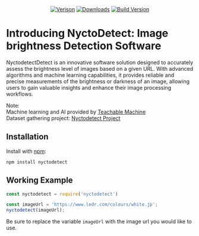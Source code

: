 <div align='center'>
	<a href='https://www.npmjs.com/package/nyctodetect'><img src='https://img.shields.io/npm/v/nyctodetect.svg?maxAge=3600' alt='Verison' ></a>
	<a href='https://www.npmjs.com/package/nyctodetect'><img src='https://img.shields.io/npm/dt/nyctodetect.svg?maxAge=3600' alt='Downloads' ></a>
  <a href='https://www.npmjs.com/package/nyctodetect'><img src='https://img.shields.io/github/actions/workflow/status/axios/axios/ci.yml?branch=v1.x&label=CI&logo=github&style=flat-square' alt='Build Version'></a>
</div>


# Introducing NyctoDetect: Image brightness Detection Software

NyctodetectDetect is an innovative software solution designed to accurately assess the brightness level of images based on a given URL. 
With advanced algorithms and machine learning capabilities, it provides reliable and precise measurements of the brightness or darkness of an image, allowing users to gain valuable insights and enhance their
image processing workflows.


Note: <br>
Machine learning and AI provided by [Teachable Machine](https://teachablemachine.withgoogle.com) <br>
Dataset gathering project: [Nyctodetect Project](https://github.com/bagelwastaken/nyctodetect-website)

## Installation
Install with [npm](https://www.npmjs.com/):
``` npm
npm install nyctodetect
```
## Working Example
``` js
const nyctodetect = require('nyctodetect')

const imageUrl = 'https://www.ledr.com/colours/white.jp';
nyctodetect(imageUrl);
```
Be sure to replace the variable `imageUrl` with the image url you would like to use.
